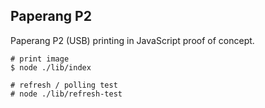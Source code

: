 ## Paperang P2

Paperang P2 (USB) printing in JavaScript proof of concept.

```
# print image
$ node ./lib/index
```

```
# refresh / polling test
# node ./lib/refresh-test
```
